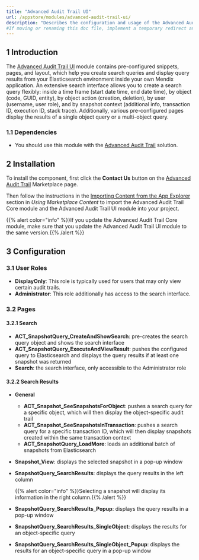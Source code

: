 ```yaml
---
title: "Advanced Audit Trail UI"
url: /appstore/modules/advanced-audit-trail-ui/
description: "Describes the configuration and usage of the Advanced Audit Trail UI module, which is available in the Mendix Marketplace."
#If moving or renaming this doc file, implement a temporary redirect and let the respective team know they should update the URL in the product. See Mapping to Products for more details. 
---
```


## 1 Introduction

The [Advanced Audit Trail UI](https://marketplace.mendix.com/link/component/120943) module contains pre-configured snippets, pages, and layout, which help you create search queries and display query results from your Elasticsearch environment inside your own Mendix application. An extensive search interface allows you to create a search query flexibly: inside a time frame (start date time, end date time), by object (code, GUID, entity), by object action (creation, deletion), by user (username, user role), and by snapshot context (additional info, transaction ID, execution ID, stack trace). Additionally, various pre-configured pages display the results of a single object query or a multi-object query.

### 1.1 Dependencies

* You should use this module with the [Advanced Audit Trail](/appstore/modules/advanced-audit-trail/) solution.

## 2 Installation

To install the component, first click the **Contact Us** button on the [Advanced Audit Trail](https://marketplace.mendix.com/link/component/120943) Marketplace page. 

Then follow the instructions in the [Importing Content from the App Explorer](/appstore/use-content/#import) section in *Using Marketplace Content* to import the Advanced Audit Trail Core module and the Advanced Audit Trail UI module into your project.

{{% alert color="info" %}}If you update the Advanced Audit Trail Core module, make sure that you update the Advanced Audit Trail UI module to the same version.{{% /alert %}}

## 3 Configuration

### 3.1 User Roles

* **DisplayOnly**: This role is typically used for users that may only view certain audit trails.
* **Administrator**: This role additionally has access to the search interface.

### 3.2 Pages

#### 3.2.1 Search

* **ACT_SnapshotQuery_CreateAndShowSearch**: pre-creates the search query object and shows the search interface
* **ACT_SnapshotQuery_ExecuteAndViewResult**: pushes the configured query to Elasticsearch and displays the query results if at least one snapshot was returned
* **Search**: the search interface, only accessible to the Administrator role

#### 3.2.2 Search Results

* **General**
    * **ACT_Snapshot_SeeSnapshotsForObject**: pushes a search query for a specific object, which will then display the object-specific audit trail
    * **ACT_Snapshot_SeeSnapshotsInTransaction**: pushes a search query for a specific transaction ID, which will then display snapshots created within the same transaction context
    * **ACT_SnapshotQuery_LoadMore**: loads an additional batch of snapshots from Elasticsearch
* **Snapshot_View**: displays the selected snapshot in a pop-up window
* **SnapshotQuery_SearchResults**: displays the query results in the left column

    {{% alert color="info" %}}Selecting a snapshot will display its information in the right column.{{% /alert %}}

* **SnapshotQuery_SearchResults_Popup**: displays the query results in a pop-up window
* **SnapshotQuery_SearchResults_SingleObject**: displays the results for an object-specific query
* **SnapshotQuery_SearchResults_SingleObject_Popup**: displays the results for an object-specific query in a pop-up window
